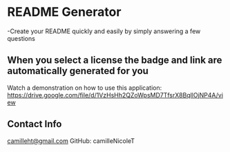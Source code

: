 # README Generator

-Create your README quickly and easily by simply answering a few questions
 
## When you select a license the badge and link are automatically generated for you

Watch a demonstration on how to use this application: https://drive.google.com/file/d/1VzHsHh2QZoWpsMD7TfsrX8BqllOjNP4A/view

## Contact Info
camilleht@gmail.com
GitHub: camilleNicoleT
